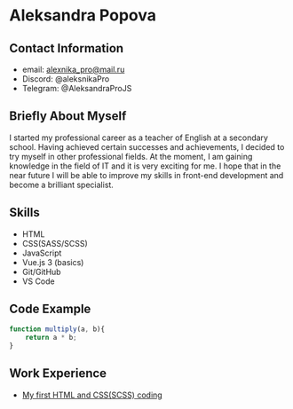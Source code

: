# Aleksandra Popova #

## Contact Information ##
- email: alexnika_pro@mail.ru
- Discord: @aleksnikaPro
- Telegram: @AleksandraProJS

## Briefly About Myself ##
I started my professional career as a teacher of English at a secondary school. Having achieved certain successes and achievements, I decided to try myself in other professional fields. At the moment, I am gaining knowledge in the field of IT and it is very exciting for me. I hope that in the near future I will be able to improve my skills in front-end development and become a brilliant specialist.

## Skills ##
- HTML
- CSS(SASS/SCSS)
- JavaScript
- Vue.js 3 (basics)
- Git/GitHub
- VS Code

## Code Example ##
```javascript
function multiply(a, b){
    return a * b;
}
```

## Work Experience ##
- [My first HTML and CSS(SCSS) coding ](https://github.com/AleksnikaPro/first-project_HTML-CSS)



